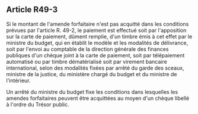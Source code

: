 Article R49-3
----
Si le montant de l'amende forfaitaire n'est pas acquitté dans les conditions
prévues par l'article R. 49-2, le paiement est effectué soit par l'apposition
sur la carte de paiement, dûment remplie, d'un timbre émis à cet effet par le
ministre du budget, qui en établit le modèle et les modalités de délivrance,
soit par l'envoi au comptable de la direction générale des finances publiques
d'un chèque joint à la carte de paiement, soit par télépaiement automatisé ou
par timbre dématérialisé soit par virement bancaire international, selon des
modalités fixées par arrêté du garde des sceaux, ministre de la justice, du
ministère chargé du budget et du ministre de l'intérieur.

Un arrêté du ministre du budget fixe les conditions dans lesquelles les amendes
forfaitaires peuvent être acquittées au moyen d'un chèque libellé à l'ordre du
Trésor public.
